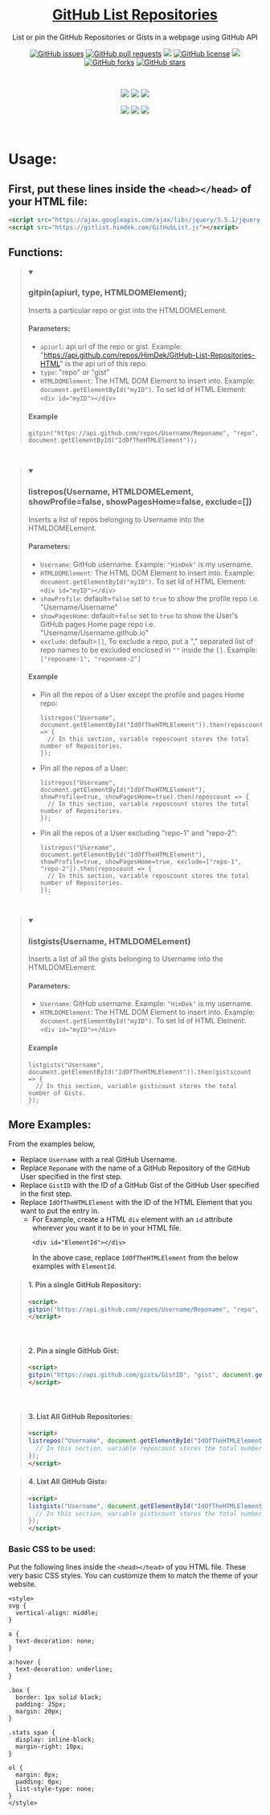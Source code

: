 <p align="center">
 <a href="https://gitlist.himdek.com/"><h1 align="center">GitHub List Repositories</h1></a>
 <p align="center">List or pin the GitHub Repositories or Gists in a webpage using GitHub API</p>
</p>

<p class="buttons" align="center">
 <a href="https://github.com/HimDek/GitHub-List-Repositories-HTML/issues"><img alt="GitHub issues" src="https://img.shields.io/github/issues/HimDek/GitHub-List-Repositories-HTML?style=flat-square&label=Issues" /></a>
 <a href="https://github.com/HimDek/GitHub-List-Repositories-HTML/pulls"><img alt="GitHub pull requests" src="https://img.shields.io/github/issues-pr/himdek/GitHub-List-Repositories-HTML?style=flat-square&label=Pull%20requests" /></a>
 <a href="https://github.com/HimDek/GitHub-List-Repositories-HTML/"><img src="https://img.shields.io/badge/GitHub-View%20sourcecode-blue?style=flat-square&logo=github&color=blueviolet" /></a>
 <a href="https://github.com/HimDek/GitHub-List-Repositories-HTML/blob/main/LICENSE"><img alt="GitHub license" src="https://img.shields.io/github/license/HimDek/GitHub-List-Repositories-HTML?style=flat-square&label=License" /></a>
 <a href="https://github.com/HimDek/GitHub-List-Repositories-HTML/workflows/pages/pages-build-deployment/"><img src="https://img.shields.io/github/deployments/HimDek/GitHub-List-Repositories-HTML/github-pages?label=WebPage%20build%20status&logo=InternetExplorer&style=flat-square" /></a>
 <a href="https://github.com/HimDek/GitHub-List-Repositories-HTML/network"><img alt="GitHub forks" src="https://img.shields.io/github/forks/HimDek/GitHub-List-Repositories-HTML?style=flat-square&label=Forks" /></a>
 <a href="https://github.com/HimDek/GitHub-List-Repositories-HTML/stargazers"><img alt="GitHub stars" src="https://img.shields.io/github/stars/HimDek/GitHub-List-Repositories-HTML?style=flat-square&label=Stars" /></a>
</p>

<br />

<p class="buttons" align="center">
  <a href="https://himdek.com/?tab=repos"><img src="https://img.shields.io/badge/Webpage%20using%20this%20script-Repos-green?style=for-the-badge" /></a>
  <a href="https://jsfiddle.net/HimDek/rka0wpoq/"><img src="https://img.shields.io/badge/JSFiddle-Live%20example-blueviolet?style=for-the-badge&logo=JSFiddle" /></a>
  <a href="https://himdek.com/?tab=gists"><img src="https://img.shields.io/badge/Webpage%20using%20this%20script-Gists-green?style=for-the-badge" /></a>
</p>

<p class="buttons" align="center">
  <a href="#first-put-these-lines-inside-the-headhead-of-your-html-file"><img src="https://img.shields.io/badge/HTML-How%20to%20use-blue?style=for-the-badge&logo=HTML5" /></a>
  <a href="https://himdek.com/?tab=donate"><img src="https://img.shields.io/badge/Donate-Support%20me-green?style=for-the-badge&logo=Razorpay" /></a>
  <a href="https://gitlist.himdek.com/"><img class="invisible" src="https://img.shields.io/badge/gitlist.himdek.com-View%20Website-blue?style=for-the-badge&logo=Internet-Explorer&color=blue" /></a>
</p>

<br />

# Usage:

## First, put these lines inside the `<head></head>` of your HTML file:
``` HTML
<script src="https://ajax.googleapis.com/ajax/libs/jquery/3.5.1/jquery.min.js"></script>
<script src="https://gitlist.himdek.com/GitHubList.js"></script>
```

## Functions:

> <details open>
> <summary><h3>gitpin(apiurl, type, HTMLDOMElement);</h3></summary>
> Inserts a particular repo or gist into the HTMLDOMELement.
>
> #### Parameters: 
> * `apiurl`: api url of the repo or gist. Example: "https://api.github.com/repos/HimDek/GitHub-List-Repositories-HTML" is the api url of this repo.
> * `type`: "repo" or "gist"
> * `HTMLDOMElement`: The HTML DOM Element to insert into. Example: `document.getElementById("myID")`. To set Id of HTML Element: `<div id="myID"></div>`
>
> #### Example
> ``` Js
> gitpin("https://api.github.com/repos/Username/Reponame", "repo", document.getElementById("IdOfTheHTMLElement"));
> ```
> </details>

<br>

> <details open>
> <summary><h3>listrepos(Username, HTMLDOMELement, showProfile=false, showPagesHome=false, exclude=[])</h3></summary>
> Inserts a list of repos belonging to Username into the HTMLDOMELement.
> 
> #### Parameters: 
> * `Username`: GitHub username. Example: `"HimDek"` is my username.
> * `HTMLDOMElement`: The HTML DOM Element to insert into. Example: `document.getElementById("myID")`. To set Id of HTML Element: `<div id="myID"></div>`
> * `showProfile`: default=`false` set to `true` to show the profile repo i.e. "Username/Username"
> * `showPagesHome`: default=`false` set to `true` to show the User's GitHub pages Home page repo i.e. "Username/Username.github.io"
> * `exclude`: default=`[]`, To exclude a repo, put a "," separated list of repo names to be excluded enclosed in `""` inside the `[]`. Example: `["reponame-1", "reponame-2"]`
> 
> #### Example
> * Pin all the repos of a User except the profile and pages Home repo:
>   ``` Js
>   listrepos("Username", document.getElementById("IdOfTheHTMLElement")).then(reposcount => {
>     // In this section, variable reposcount stores the total number of Repositories.
>   });
>   ```
> * Pin all the repos of a User:
>   ``` Js
>   listrepos("Username", document.getElementById("IdOfTheHTMLElement"), showProfile=true, showPagesHome=true).then(reposcount => {
>     // In this section, variable reposcount stores the total number of Repositories.
>   });
>   ```
> * Pin all the repos of a User excluding "repo-1" and "repo-2":
>   ``` Js
>   listrepos("Username", document.getElementById("IdOfTheHTMLElement"), showProfile=true, showPagesHome=true, exclude=["repo-1", "repo-2"]).then(reposcount => {
>     // In this section, variable reposcount stores the total number of Repositories.
>   });
>   ```
> </details>

<br>

> <details open>
> <summary><h3>listgists(Username, HTMLDOMELement)</h3></summary>
> Inserts a list of all the gists belonging to Username into the HTMLDOMELement.
> 
> #### Parameters:
> * `Username`: GitHub username. Example: `"HimDek"` is my username.
> * `HTMLDOMElement`: The HTML DOM Element to insert into. Example: `document.getElementById("myID")`. To set Id of HTML Element: `<div id="myID"></div>`
> 
> #### Example
>   ``` Js
>   listgists("Username", document.getElementById("IdOfTheHTMLElement")).then(gistscount => {
>     // In this section, variable gistscount stores the total number of Gists.
>   });
>   ```

## More Examples:
From the examples below,
* Replace `Username` with a real GitHub Username.
* Replace `Reponame` with the name of a GitHub Repository of the GitHub User specified in the first step.
* Replace `GistID` with the ID of a GitHub Gist of the GitHub User specified in the first step.
* Replace `IdOfTheHTMLElement` with the ID of the HTML Element that you want to put the entry in.
  * For Example, create a HTML `div` element with an `id` attribute wherever you want it to be in your HTML file.
    ```
    <div id="ElementId"></div>
    ```
    In the above case, replace `IdOfTheHTMLElement` from the below examples with `ElementId`.

> #### 1. Pin a single GitHub Repository:
> ``` HTML
> <script>
> gitpin("https://api.github.com/repos/Username/Reponame", "repo", document.getElementById("IdOfTheHTMLElement"));
> </script>
> ```

<br>

> #### 2. Pin a single GitHub Gist:
> ``` HTML
> <script>
> gitpin("https://api.github.com/gists/GistID", "gist", document.getElementById("IdOfTheHTMLElement"));
> </script>
> ```

<br>

> #### 3. List All GitHub Repositories:
> ``` HTML
> <script>
> listrepos("Username", document.getElementById("IdOfTheHTMLElement"), showProfile=true, showPagesHome=true).then(reposcount => {
>   // In this section, variable reposcount stores the total number of Repositories.
> });
> </script>
> ```

> #### 4. List All GitHub Gists:
> ``` HTML
> <script>
> listgists("Username", document.getElementById("IdOfTheHTMLElement")).then(gistscount => {
>   // In this section, variable gistscount stores the total number of Gists.
> });
> </script>
> ```

### Basic CSS to be used:
Put the following lines inside the `<head></head>` of you HTML file. These very basic CSS styles. You can customize them to match the theme of your website.
```
<style>
svg {
  vertical-align: middle;
}

a {
  text-decoration: none;
}

a:hover {
  text-decoration: underline;
}

.box {
  border: 1px solid black;
  padding: 25px;
  margin: 20px;
}

.stats span {
  display: inline-block;
  margin-right: 10px;
}

ol {
  margin: 0px;
  padding: 0px;
  list-style-type: none;
}
</style>
```
